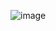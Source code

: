 ![image](https://user-images.githubusercontent.com/85605310/123316624-ba450300-d535-11eb-9236-221e49483dfa.png)
